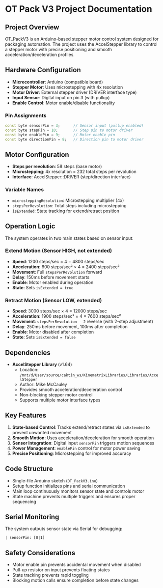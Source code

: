 # OT Pack V3 Project Documentation

## Project Overview
OT_PackV3 is an Arduino-based stepper motor control system designed for packaging automation. The project uses the AccelStepper library to control a stepper motor with precise positioning and smooth acceleration/deceleration profiles.

## Hardware Configuration
- **Microcontroller**: Arduino (compatible board)
- **Stepper Motor**: Uses microstepping with 4x resolution
- **Motor Driver**: External stepper driver (DRIVER interface type)
- **Input Sensor**: Digital input on pin 3 (with pullup)
- **Enable Control**: Motor enable/disable functionality

### Pin Assignments
```cpp
const byte sensorPin = 3;      // Sensor input (pullup enabled)
const byte stepPin = 10;       // Step pin to motor driver
const byte enablePin = 9;      // Motor enable pin
const byte directionPin = 8;   // Direction pin to motor driver
```

## Motor Configuration
- **Steps per revolution**: 58 steps (base motor)
- **Microstepping**: 4x resolution = 232 total steps per revolution
- **Interface**: AccelStepper::DRIVER (step/direction interface)

### Variable Names
- `microsteppingResolution`: Microstepping multiplier (4x)
- `stepsPerRevolution`: Total steps including microstepping
- `isExtended`: State tracking for extend/retract position

## Operation Logic
The system operates in two main states based on sensor input:

### Extend Motion (Sensor HIGH, not extended)
- **Speed**: 1200 steps/sec × 4 = 4800 steps/sec
- **Acceleration**: 600 steps/sec² × 4 = 2400 steps/sec²
- **Movement**: Full `stepsPerRevolution` forward
- **Delay**: 150ms before movement starts
- **Enable**: Motor enabled during operation
- **State**: Sets `isExtended = true`

### Retract Motion (Sensor LOW, extended)
- **Speed**: 3000 steps/sec × 4 = 12000 steps/sec
- **Acceleration**: 1900 steps/sec² × 4 = 7600 steps/sec²
- **Movement**: `stepsPerRevolution - 2` reverse (with 2-step adjustment)
- **Delay**: 250ms before movement, 100ms after completion
- **Enable**: Motor disabled after completion
- **State**: Sets `isExtended = false`

## Dependencies
- **AccelStepper Library** (v1.64)
  - Location: `/mnt/d/User/source/caktin_ws/KinematrixLibraries/Libraries/AccelStepper`
  - Author: Mike McCauley
  - Provides smooth acceleration/deceleration control
  - Non-blocking stepper motor control
  - Supports multiple motor interface types

## Key Features
1. **State-based Control**: Tracks extend/retract states via `isExtended` to prevent unwanted movement
2. **Smooth Motion**: Uses acceleration/deceleration for smooth operation
3. **Sensor Integration**: Digital input `sensorPin` triggers motion sequences
4. **Power Management**: `enablePin` control for motor power saving
5. **Precise Positioning**: Microstepping for improved accuracy

## Code Structure
- Single-file Arduino sketch (`OT_PackV3.ino`)
- Setup function initializes pins and serial communication
- Main loop continuously monitors sensor state and controls motor
- State machine prevents multiple triggers and ensures proper sequencing

## Serial Monitoring
The system outputs sensor state via Serial for debugging:
```
| sensorPin: [0|1]
```

## Safety Considerations
- Motor enable pin prevents accidental movement when disabled
- Pull-up resistor on input prevents floating states
- State tracking prevents rapid toggling
- Blocking motion calls ensure completion before state changes